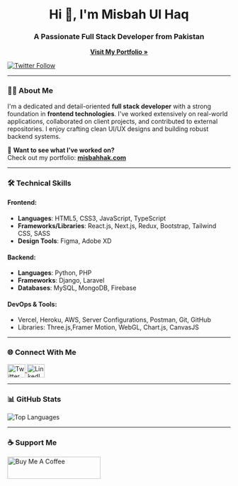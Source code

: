 <h1 align="center">Hi 👋, I'm Misbah Ul Haq</h1>
<h3 align="center">A Passionate Full Stack Developer from Pakistan</h3>

<p align="center">
  <a href="https://misbahhak.com" target="_blank"><strong>Visit My Portfolio »</strong></a>
</p>

<p align="left"> 
  <a href="https://x.com/misbahulhaq1" target="_blank">
    <img src="https://img.shields.io/twitter/follow/misbahulhaq1?logo=twitter&style=for-the-badge" alt="Twitter Follow" />
  </a>
</p>

---

### 👨‍💻 About Me

I'm a dedicated and detail-oriented **full stack developer** with a strong foundation in **frontend technologies**. I've worked extensively on real-world applications, collaborated on client projects, and contributed to external repositories. I enjoy crafting clean UI/UX designs and building robust backend systems.

📌 **Want to see what I’ve worked on?**  
Check out my portfolio: [**misbahhak.com**](https://misbahhak.com)

---

### 🛠️ Technical Skills

#### Frontend:
- **Languages**: HTML5, CSS3, JavaScript, TypeScript
- **Frameworks/Libraries**: React.js, Next.js, Redux, Bootstrap, Tailwind CSS, SASS
- **Design Tools**: Figma, Adobe XD

#### Backend:
- **Languages**: Python, PHP
- **Frameworks**: Django, Laravel
- **Databases**: MySQL, MongoDB, Firebase

#### DevOps & Tools:
- Vercel, Heroku, AWS, Server Configurations, Postman, Git, GitHub
- Libraries: Three.js,Framer Motion, WebGL, Chart.js, CanvasJS

---

### 🌐 Connect With Me

<p align="left">
  <a href="https://x.com/MMisbahUlHaq1" target="_blank">
    <img align="center" src="https://raw.githubusercontent.com/rahuldkjain/github-profile-readme-generator/master/src/images/icons/Social/twitter.svg" alt="Twitter" height="30" width="40" />
  </a>
  <a href="https://www.linkedin.com/in/misbah-hak/" target="_blank">
    <img align="center" src="https://cdn.jsdelivr.net/gh/devicons/devicon/icons/linkedin/linkedin-original.svg" alt="LinkedIn" height="30" width="40" />
  </a>
</p>

---

### 📊 GitHub Stats

<p>
  <img align="center" src="https://github-readme-stats.vercel.app/api/top-langs?username=misbahhak&show_icons=true&locale=en&layout=compact" alt="Top Languages" />
</p>

---

### ☕ Support Me

<p>
  <a href="https://www.buymeacoffee.com/misbahhak" target="_blank">
    <img src="https://cdn.buymeacoffee.com/buttons/v2/default-yellow.png" height="50" width="210" alt="Buy Me A Coffee" />
  </a>
</p>
